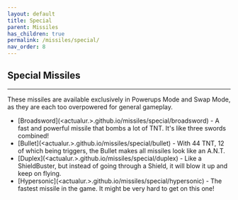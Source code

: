 ```yaml
---
layout: default
title: Special
parent: Missiles
has_children: true
permalink: /missiles/special/
nav_order: 8
---
```


**Special Missiles**
---
---
These missiles are available exclusively in Powerups Mode and Swap Mode, as they are each too overpowered for general gameplay.

- [Broadsword](<actualur.>.github.io/missiles/special/broadsword) - A fast and powerful missile that bombs a lot of TNT. It's like three swords combined!
- [Bullet](<actualur.>.github.io/missiles/special/bullet) - With 44 TNT, 12 of which being triggers, the Bullet makes all missiles look like an A.N.T.
- [Duplex](<actualur.>.github.io/missiles/special/duplex) - Like a ShieldBuster, but instead of going through a Shield, it will blow it up and keep on flying.
- [Hypersonic](<actualur.>.github.io/missiles/special/hypersonic) - The fastest missile in the game. It might be very hard to get on this one!
